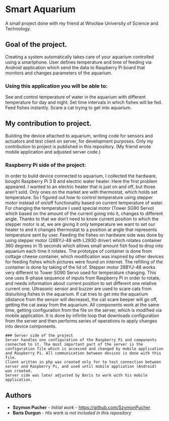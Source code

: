# Smart Aquarium
  A small project done with my friend at Wrocław University of Science and Technology.
  
## Goal of the project.
Creating a system automatically takes care of your aquarium controlled using a smartphone. User defines temperature and time of feeding  via Android application which send the data to Raspberry Pi board that monitors and changes parameters of the aquarium.

### Using this application you will be able to:
See and control temperature of water in the aquarium with different temperature for day and night.
Set time intervals in which fishes will be fed.
Feed fishes instantly.
Scare a cat trying to get into aquarium.

## My contribution to project.

Building the device attached to aquarium, writing code for sensors and actuators and test client on server, for development purposes.
Only my contribution to project is published in this repository. (My friend wrote mobile application and adjusted server code.)

### Raspberry Pi side of the project:
In order to build device connected to aquarium, I collected the hardware, bought Raspberry Pi 3 B and electric water heater. Here the first problem appeared. I wanted to an electric heater that is just on and off, but those aren’t sold. Only ones on the market are with thermostat, which holds set temperature. So I figured out how to control temperature using stepper motor instead of on/off functionality based on current temperature of water.
    For changing the temperature I used special motor (Tower SG90 Servo) which based on the amount of the current going into it, changes to different angle. Thanks to that we don’t need to know current position to which the stepper motor is at, we are giving it only temperature we want to set our heater to and it changes thermostat to a position at angle that represents temperature sent by user. 
    Feeding the fishes on hardware side was done by using stepper motor (28BYJ-48 with L293D driver) which rotates container 360 degrees in 15 seconds which allows small amount fish food to drop into aquarium each time it rotates. The prototype of container is done from cottage cheese container, which modification was inspired by other devices for feeding fishes which pictures were found on internet. The refilling of the container is done by taking of the lid of.
    Stepper motor 28BYJ-48 works very different to Tower SG90 Servo used for temperature changing. This one uses 8-phase sequence of inputs from Raspberry Pi in order to rotate, and needs information about current position to set different one relative current one.
    Ultrasonic sensor and buzzer are used to scare cats from disturbing fishes in the aquarium. If cat tries to get into the aquarium (distance from the sensor will decrease), the cat scare beeper will go off, getting the cat away from the aquarium.
    All components work at the same time, getting configuration from the file on the server, which is modified via mobile application. It is done by infinite loop that downloads configuration from the server and then performs series of operations to apply changes into device components.
    
    ### Server side of the project
    Server handles one configuration of the Raspberry Pi and components connected to it. The most important part of the server is the configuration file which is accessed and changed by mobile application and Raspberry Pi. All communication between devices is done with this file. 
    Client written in php was created only for to test connection between server and Raspberry Pi, and used until mobile appliation (Android) was created.
    Server side was later adjusted by Baris to work with his mobile application.

## Authors
* **Szymon Pucher** - *Initial work* - https://github.com/SzymonPucher
* **Baris Durgun** - *His work is not included in this repository*

